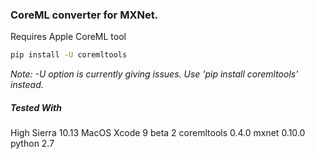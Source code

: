 ### CoreML converter for MXNet.

Requires Apple CoreML tool

```bash
pip install -U coremltools
```
_Note: -U option is currently giving issues. Use 'pip install coremltools' instead._

##### Tested With
High Sierra 10.13 MacOS
Xcode 9 beta 2
coremltools 0.4.0
mxnet 0.10.0
python 2.7